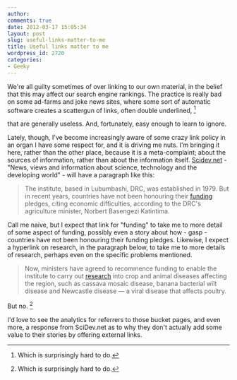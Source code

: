 ```yaml
---
author:
comments: true
date: 2012-03-17 15:05:34
layout: post
slug: useful-links-matter-to-me
title: Useful links matter to me
wordpress_id: 2720
categories:
- Geeky
---
```


We're all guilty sometimes of over linking to our own material, in the belief that this may affect our search engine rankings. The practice is really bad on some ad-farms and joke news sites, where some sort of automatic software creates a scattergun of links, often double underlined, [^fn1]
[^fn1]: Which is surprisingly hard to do. 

 that are generally useless. And, fortunately, easy enough to learn to ignore. 

Lately, though, I've become increasingly aware of some crazy link policy in an organ I have some respect for, and it is driving me nuts. I'm bringing it here, rather than the other place, because it is a meta-complaint; about the sources of information, rather than about the information itself. [Scidev.net](http://www.scidev.net/) - "News, views and information about science, technology and the developing world" - will have a paragraph like this:

> 
  
> 
> The institute, based in Lubumbashi, DRC, was established in 1979. But in recent years, countries have not been honouring their [funding](http://www.scidev.net/en/science-and-innovation-policy/finance/) pledges, citing economic difficulties, according to the DRC's agriculture minister, Norbert Basengezi Katintima.
> 
> 


Call me naive, but I expect that link for "funding" to take me to more detail of some aspect of funding, possibly even a story about how - gasp - countries have not been honouring their funding pledges. Likewise, I expect a hyperlink on research, in the paragraph below, to take me to more details of research, perhaps even on the specific problems mentioned.

> 
  
> 
> Now, ministers have agreed to recommence funding to enable the institute to carry out [research](http://www.scidev.net/en/science-and-innovation-policy/r-d-in-africa/) into crop and animal diseases affecting the region, such as cassava mosaic disease, banana bacterial wilt disease and Newcastle disease — a viral disease that affects poultry.
> 
> 


But no. [^fn1]
[^fn1]: Obviously, or I wouldn't be ranting.)) Instead, each link takes me to a page of motley similarly-tagged snippets. This is plain dumb. In fact, I wouldn't be surprised if it actually decreased search engine rankings, quite apart from annoying at least one regular reader. ((Who is, nevertheless, happy to link to those pages from here. 

 I'd love to see the analytics for referrers to those bucket pages, and even more, a response from SciDev.net as to why they don't actually add some value to their stories by offering external links.
